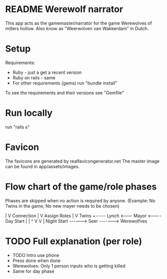 # README Werewolf narrator

This app acts as the gamemaster/narrator for the game Werewolves of millers hollow. Also know as "Weerwolven van Wakkerdam" in Dutch.

# Setup
Requirements:
  - Ruby - just a get a recent version
  - Ruby on rails - same
  - For other requirements (gems) run "bundle install"

To see the requirements and their versions see "Gemfile"

# Run locally
run "rails s"

# Favicon
The favicons are generated by realfavicongenerator.net
The master image can be found in app/assets/images.

# Flow chart of the game/role phases
Phases are skipped when no action is required by anyone.
(Example: No Twins in the game, No new mayer needs to be chosen)

   |
   V
Connection
   |
   V
Assign Roles
   |
   V
 Twins +----- Lynch <--- Mayor <---- Day Start
   |   |                                ^
   V   V                                |
  Night Start ------> Seer -------> Werewolfves


# TODO Full explanation (per role)

- TODO Intro use phone
- Press done when done
- Werewolves: Only 1 person inputs who is getting killed
- Same for day phase
